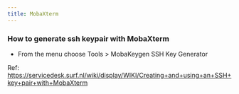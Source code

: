 ```yaml
---
title: MobaXterm
---
```


### How to generate ssh keypair with MobaXterm

- From the menu choose Tools  > MobaKeygen SSH Key Generator 

Ref: https://servicedesk.surf.nl/wiki/display/WIKI/Creating+and+using+an+SSH+key+pair+with+MobaXterm